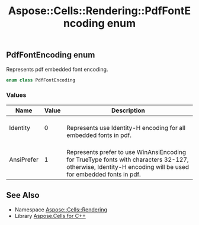 ﻿---
title: Aspose::Cells::Rendering::PdfFontEncoding enum
linktitle: PdfFontEncoding
second_title: Aspose.Cells for C++ API Reference
description: 'Aspose::Cells::Rendering::PdfFontEncoding enum. Represents pdf embedded font encoding in C++.'
type: docs
weight: 2300
url: /cpp/aspose.cells.rendering/pdffontencoding/
---
## PdfFontEncoding enum


Represents pdf embedded font encoding.

```cpp
enum class PdfFontEncoding
```

### Values

| Name | Value | Description |
| --- | --- | --- |
| Identity | 0 | <br>Represents use Identity-H encoding for all embedded fonts in pdf. |
| AnsiPrefer | 1 | <br>Represents prefer to use WinAnsiEncoding for TrueType fonts with characters 32-127, otherwise, Identity-H encoding will be used for embedded fonts in pdf. |

## See Also

* Namespace [Aspose::Cells::Rendering](../)
* Library [Aspose.Cells for C++](../../)
